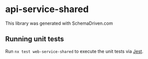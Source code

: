 
# api-service-shared

This library was generated with SchemaDriven.com

## Running unit tests

Run `nx test web-service-shared` to execute the unit tests via [Jest](https://jestjs.io).

